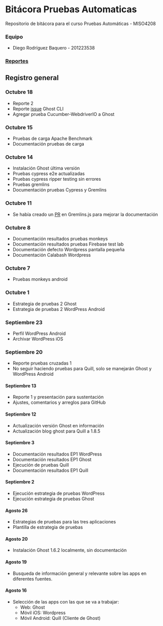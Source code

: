 # Bitácora Pruebas Automaticas
Repositorio de bitácora para el curso Pruebas Automáticas - MISO4208

### Equipo
- Diego Rodríguez Baquero - 201223538

### [Reportes](Reportes)

## Registro general

### Octubre 18
- Reporte 2
- Reporte [issue](https://github.com/TryGhost/Ghost-CLI/issues/504) Ghost CLI
- Agregar prueba Cucumber-WebdriverIO a Ghost

### Octubre 15
- Pruebas de carga Apache Benchmark
- Documentación pruebas de carga

### Octubre 14
- Instalación Ghost última versión
- Pruebas cypress e2e actualizadas
- Pruebas cypress ripper testing sin errores
- Pruebas gremlins
- Documentación pruebas Cypress y Gremlins

### Octubre 11
- Se había creado un [PR](https://github.com/marmelab/gremlins.js/pull/121) en Gremlins.js para mejorar la documentación

### Octubre 8
- Documentación resultados pruebas monkeys
- Documentación resultados pruebas Firebase test lab
- Documentación defecto Wordpress pantalla pequeña
- Documentación Calabash Wordpress

### Octubre 7
- Pruebas monkeys android

### Octubre 1
- Estrategia de pruebas 2 Ghost
- Estrategia de pruebas 2 WordPress Android

### Septiembre 23
- Perfil WordPress Android
- Archivar WordPress iOS

### Septiembre 20
- Reporte pruebas cruzadas 1
- No seguir haciendo pruebas para Quill, solo se manejarán Ghost y WordPress Android

#### Septiembre 13
- Reporte 1 y presentación para sustentación
- Ajustes, comentarios y arreglos para GitHub

#### Septiembre 12
- Actualización versión Ghost en información
- Actualización blog ghost para Quill a 1.8.5

#### Septiembre 3
- Documentación resultados EP1 WordPress
- Documentación resultados EP1 Ghost
- Ejecución de pruebas Quill
- Documentación resultados EP1 Quill

#### Septiembre 2
- Ejecución estrategia de pruebas WordPress
- Ejecución estrategia de pruebas Ghost

#### Agosto 26
- Estrategias de pruebas para las tres aplicaciones
- Plantilla de estrategia de pruebas

#### Agosto 20
- Instalación Ghost 1.6.2 localmente, sin documentación

#### Agosto 19
- Busqueda de información general y relevante sobre las apps en diferentes fuentes.

#### Agosto 16
- Selección de las apps con las que se va a trabajar:
  - Web: Ghost
  - Móvil iOS: Wordpress
  - Móvil Android: Quill (Cliente de Ghost)
